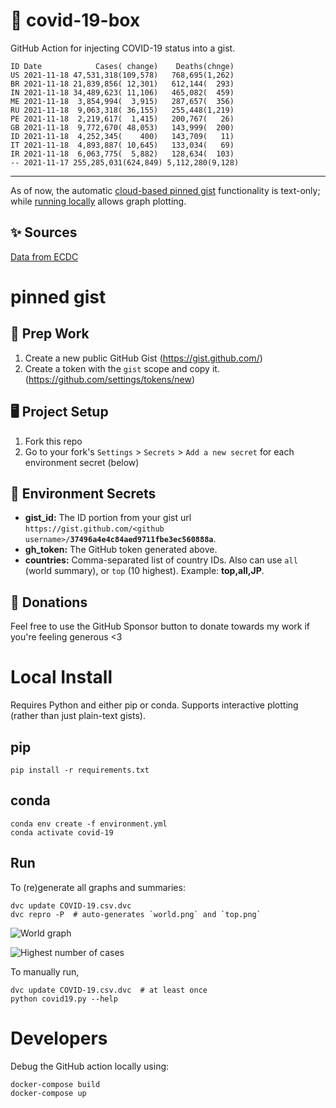 # 🏥 covid-19-box

GitHub Action for injecting COVID-19 status into a gist.

```
ID Date            Cases( change)    Deaths(chnge)
US 2021-11-18 47,531,318(109,578)   768,695(1,262)
BR 2021-11-18 21,839,856( 12,301)   612,144(  293)
IN 2021-11-18 34,489,623( 11,106)   465,082(  459)
ME 2021-11-18  3,854,994(  3,915)   287,657(  356)
RU 2021-11-18  9,063,318( 36,155)   255,448(1,219)
PE 2021-11-18  2,219,617(  1,415)   200,767(   26)
GB 2021-11-18  9,772,670( 48,053)   143,999(  200)
ID 2021-11-18  4,252,345(    400)   143,709(   11)
IT 2021-11-18  4,893,887( 10,645)   133,034(   69)
IR 2021-11-18  6,063,775(  5,882)   128,634(  103)
-- 2021-11-17 255,285,031(624,849) 5,112,280(9,128)
```

---

As of now, the automatic [cloud-based pinned gist](#pinned-gist) functionality is text-only;
while [running locally](#local-install) allows graph plotting.

## ✨ Sources

[Data from ECDC](https://www.ecdc.europa.eu/en/publications-data/download-todays-data-geographic-distribution-covid-19-cases-worldwide)

# pinned gist

## 🎒 Prep Work
1. Create a new public GitHub Gist (https://gist.github.com/)
1. Create a token with the `gist` scope and copy it. (https://github.com/settings/tokens/new)

## 🖥 Project Setup
1. Fork this repo
1. Go to your fork's `Settings` > `Secrets` > `Add a new secret` for each environment secret (below)

## 🤫 Environment Secrets
- **gist_id:** The ID portion from your gist url `https://gist.github.com/<github username>/`**`37496a4e4c84aed9711fbe3ec560888a`**.
- **gh_token:** The GitHub token generated above.
- **countries:** Comma-separated list of country IDs. Also can use `all` (world summary), or `top` (10 highest). Example: **top,all,JP**.

## 💸 Donations

Feel free to use the GitHub Sponsor button to donate towards my work if you're feeling generous <3

# Local Install

Requires Python and either pip or conda. Supports interactive plotting (rather than just plain-text gists).

## pip

```
pip install -r requirements.txt
```

## conda

```
conda env create -f environment.yml
conda activate covid-19
```

## Run

To (re)generate all graphs and summaries:

```
dvc update COVID-19.csv.dvc
dvc repro -P  # auto-generates `world.png` and `top.png`
```

![World graph](world.png)

![Highest number of cases](top.png)

To manually run,

```
dvc update COVID-19.csv.dvc  # at least once
python covid19.py --help
```

# Developers

Debug the GitHub action locally using:

```
docker-compose build
docker-compose up
```
